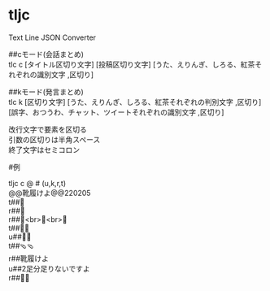 # tljc
Text Line JSON Converter

##cモード(会話まとめ)  
tlc c [タイトル区切り文字] [投稿区切り文字] [うた、えりんぎ、しろる、紅茶それぞれの識別文字 ,区切り]

##kモード(発言まとめ)  
tlc k [区切り文字] [うた、えりんぎ、しろる、紅茶それぞれの判別文字 ,区切り] [誤字、おつうわ、チャット、ツイートそれぞれの識別文字 ,区切り]

改行文字で要素を区切る  
引数の区切りは半角スペース  
終了文字はセミコロン

#例

tljc c @ # (u,k,r,t)  
@@靴履けよ@@220205  
t##👀  
r##🍫  
r##👀&lt;br&gt;👃&lt;br&gt;👄  
t##🦵🦵  
u##🦵🦵  
t##🩴🩴  
r##靴履けよ  
u##2足分足りないですよ  
r##👠👠  
